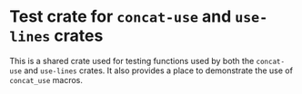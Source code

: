# Test crate for `concat-use` and `use-lines` crates

This is a shared crate used for testing functions used by both the `concat-use`
and `use-lines` crates. It also provides a place to demonstrate the use of
`concat_use` macros.
